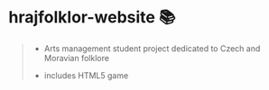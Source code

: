 # hrajfolklor-website :books:

> - Arts management student project dedicated to Czech and Moravian folklore
>
> - includes HTML5 game

